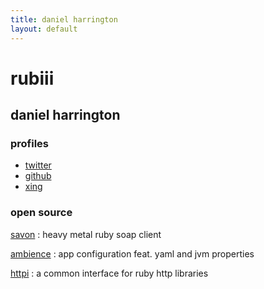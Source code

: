 ```yaml
---
title: daniel harrington
layout: default
---
```


# rubiii
## daniel harrington

### profiles

* [twitter](http://twitter.com/rubiii)
* [github](https://github.com/rubiii)
* [xing](https://www.xing.com/profile/Daniel_Harrington)

### open source

[savon](https://github.com/rubiii/savon)
: heavy metal ruby soap client

[ambience](https://github.com/rubiii/ambience)
: app configuration feat. yaml and jvm properties

[httpi](https://github.com/rubiii/httpi)
: a common interface for ruby http libraries
